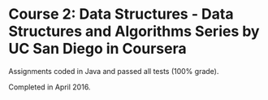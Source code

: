# Course 2: Data Structures - Data Structures and Algorithms Series by UC San Diego in Coursera

Assignments coded in Java and passed all tests (100% grade).

Completed in April 2016.

